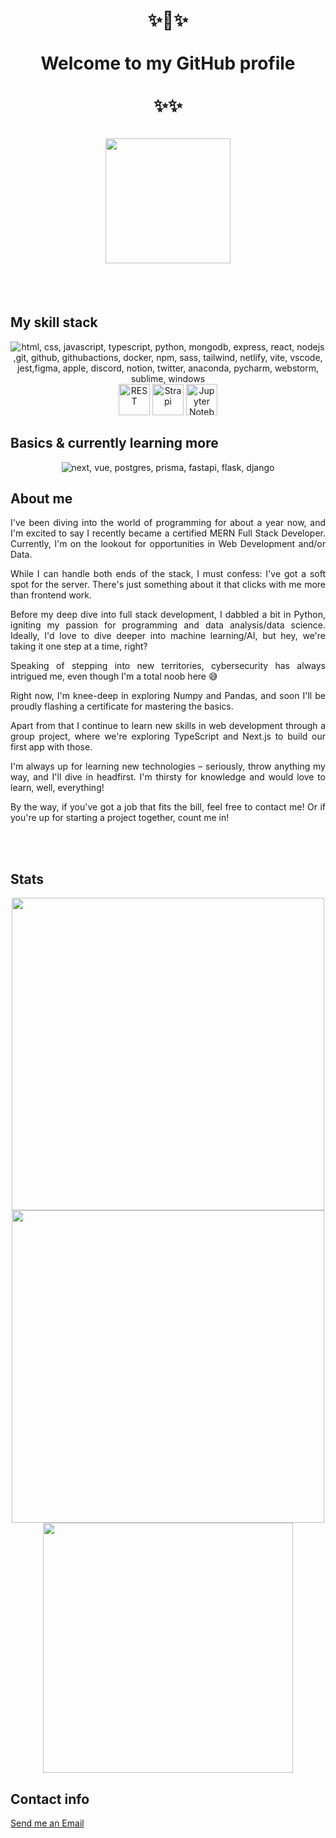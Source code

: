 <h1 align="center">✨💫✨</br></br>Welcome to my GitHub profile</br></br>✨✨</br></br>

<div align="center">
	<img align="center" src="https://github.com/Melina412/Melina412/blob/main/goat.gif?raw=true" width="200"/>	
</div>
</h1>
</br></br>

## My skill stack

<div align="center">
    <img src="https://skillicons.dev/icons?i=html,css,js,ts,py,mongodb,express,react,nodejs,git,github,githubactions,docker,npm,sass,tailwind,netlify,vite,vscode,jest,figma,apple,discord,notion,twitter,anaconda,pycharm,webstorm,sublime,windows&perline=10" alt="html, css, javascript, typescript, python, mongodb, express, react, nodejs ,git, github, githubactions, docker, npm, sass, tailwind, netlify, vite, vscode, jest,figma, apple, discord, notion, twitter, anaconda, pycharm, webstorm, sublime, windows" title="html, css, javascript, typescript, python, mongodb, express, react, nodejs ,git, github, githubactions, docker, npm, sass, tailwind, netlify, vite, vscode, jest,figma, apple, discord, notion, twitter, anaconda, pycharm, webstorm, sublime, windows"/></br>
	<img width="50" src="https://user-images.githubusercontent.com/25181517/192107858-fe19f043-c502-4009-8c47-476fc89718ad.png" alt="REST" title="REST"/>
	<img width="50" src="https://github.com/marwin1991/profile-technology-icons/assets/54946572/0ed1571c-e3df-4f34-94df-102c0afbdb2b" alt="Strapi" title="Strapi"/>
	<img width="50" src="https://user-images.githubusercontent.com/25181517/183914128-3fc88b4a-4ac1-40e6-9443-9a30182379b7.png" alt="Jupyter Notebook" title="Jupyter Notebook"/>
</div>

## Basics & currently learning more

<div align="center">
    <img src="https://skillicons.dev/icons?i=next,vue,postgres,prisma,fastapi,flask,django" alt="next, vue, postgres, prisma, fastapi, flask, django" title="next, vue, postgres, prisma, fastapi, flask, django" />
</div>

## About me

<div align="justify">
	<p>I've been diving into the world of programming for about a year now, and I'm excited to say I recently became a certified MERN Full Stack Developer. Currently, I'm on the lookout for opportunities in Web Development and/or Data.
	
While I can handle both ends of the stack, I must confess: I've got a soft spot for the server. There's just something about it that clicks with me more than frontend work.
	
Before my deep dive into full stack development, I dabbled a bit in Python, igniting my passion for programming and data analysis/data science. Ideally, I'd love to dive deeper into machine learning/AI, but hey, we're taking it one step at a time, right?
	
Speaking of stepping into new territories, cybersecurity has always intrigued me, even though I'm a total noob here 😅
	
Right now, I'm knee-deep in exploring Numpy and Pandas, and soon I'll be proudly flashing a certificate for mastering the basics.
	
Apart from that I continue to learn new skills in web development through a group project, where we're exploring TypeScript and Next.js to build our first app with those.
	
I'm always up for learning new technologies – seriously, throw anything my way, and I'll dive in headfirst. I'm thirsty for knowledge and would love to learn, well, everything!
	
By the way, if you've got a job that fits the bill, feel free to contact me! Or if you're up for starting a project together, count me in!</p> 
<div/>	
</br></br>

## Stats

<div id="stats" align="center">
  <img src="https://github-readme-stats.vercel.app/api?username=Melina412&theme=material-palenight&show_icons=true&hide_border=false&count_private=true" width="500"/>
</div>

<div id="streak" align="center">
  <img src="https://github-readme-streak-stats.herokuapp.com/?user=Melina412&theme=material-palenight&hide_border=false" width="500"/>
</div>

<div id="languages" align="center">
  <img src="https://github-readme-stats.vercel.app/api/top-langs/?username=Melina412&theme=material-palenight&show_icons=true&hide_border=false&layout=donut&langs_count=10" width="400"/>
</div>

## Contact info

<a href="mailto:melina.webdev@gmail.com">Send me an Email</a>

